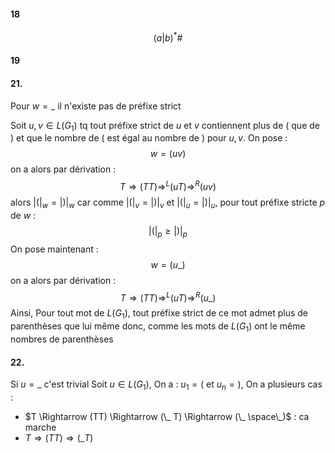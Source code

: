 #### 18
$$(a|b)^{*}\#$$

#### 19

#### 21. 
Pour $w = \_$  il n'existe pas de préfixe strict

Soit $u, v \in L(G_{1})$ tq tout préfixe strict de $u$ et $v$ contiennent plus de $($ que de $)$ et que le nombre de $($ est égal au nombre de $)$ pour $u, v$.
On pose : 
$$w = (uv)$$
on a alors par dérivation : 
$$T \Rightarrow (TT) \Rightarrow^{L} (uT) \Rightarrow^{R} (uv)$$
alors $\left| (\right|_{w} = \left| )\right|_{w}$ car comme $\left| (\right|_{v} = \left| )\right|_{v}$ et $\left| (\right|_{u} = \left| )\right|_{u}$, 
pour tout préfixe stricte $p$ de $w$ : 
$$\left| (\right|_{p} \geq \left| )\right|_{p}$$
On pose maintenant : 
$$w = (u\_)$$
on a alors par dérivation : 
$$T \Rightarrow (TT) \Rightarrow^{L} (uT) \Rightarrow^{R} (u\_)$$
Ainsi, 
Pour tout mot de $L(G_{1})$, tout préfixe strict de ce mot admet plus de parenthèses que lui même donc, comme les mots de $L(G_{1})$ ont le même nombres de parenthèses

#### 22.
Si $u =  \_$ c'est trivial
Soit $u \in L(G_{1})$, 
On a : $u_{1} = ($ et $u_{n} = )$, 
On a plusieurs cas : 
+ $T \Rightarrow (TT) \Rightarrow (\_ T) \Rightarrow (\_ \space\_)$ : ca marche
+ $T \Rightarrow (TT)\Rightarrow (\_ T)$ 

